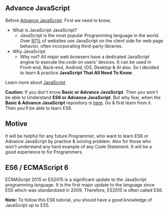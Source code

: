 ## Advance JavaScript
Before [Advance JavaScript](https://github.com/mrhrifat/advance-javascript). First we need to know, 
- What is JavaScript JavaScript?
    - JavaScript is the most popular Programming language in the world. Over [97%](https://en.wikipedia.org/wiki/JavaScript#cite_note-deployedstats-12) of websites use JavaScript on the client side for web page behavior, often incorporating third-party libraries. 
- Why JavaScript 
    - Why not? All major web browsers have a dedicated JavaScript engine to execute the code on users' devices. It can be used in Front-end, Back-end, Android, IOS, Desktop & AI also.  So I decided to learn & practice **JavaScript That All Need To Know**. 

Learn more about [JavaScript](https://en.wikipedia.org/wiki/JavaScript) 

**Caution:** If you don't know **Basic or Advance JavaScript**. Then you won't be able to Understand **ES6 or Advance JavaScript**. But why fear, when the **Basic & Advance JavaScript** repository is [here](https://github.com/mrhrifat/javascript-all-to-know). Go & first learn from it. Then you'll be able to learn ES6.

## Motive
It will be helpful for  any future Programmer, who want to learn ES6 or Advance JavaScript  by practice & solving problem. Also for those who won't understand any hard example of any Code Statement. It will be a good experience to for Programmers.

## ES6 / ECMAScript 6
ECMAScript 2015 or ES2015 is a significant update to the JavaScript programming language. It is the first major update to the language since ES5 which was standardized in 2009. Therefore, ES2015 is often called ES6. 

**Note:** To follow this ES6 tutorial, you should have a good knowledge of JavaScript up to ES5.


